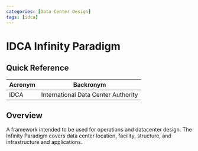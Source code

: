 ```yaml
---
categories: [Data Center Design]
tags: [idca]
---
```


# IDCA Infinity Paradigm

## Quick Reference

| Acronym | Backronym |
| - | - |
| IDCA | International Data Center Authority |

## Overview

A framework intended to be used for operations and datacenter design. The Infinity Paradigm covers data center location, facility, structure, and infrastructure and applications.
